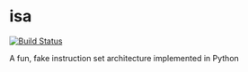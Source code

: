 # isa

[![Build Status](https://travis-ci.org/haikuginger/isa.svg?branch=master)](https://travis-ci.org/haikuginger/isa)

A fun, fake instruction set architecture implemented in Python
